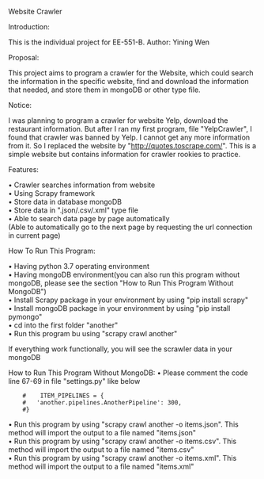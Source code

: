 Website Crawler


Introduction:

This is the individual project for EE-551-B.        Author: Yining Wen


Proposal:

This project aims to program a crawler for the Website, which could search the information in the specific website, find and download the information that needed, and store them in mongoDB or other type file.


Notice:

I was planning to program a crawler for website Yelp, download the restaurant information. But after I ran my first program, file "YelpCrawler", I found that crawler was banned by Yelp. I cannot get any more information from it. So I replaced the website by "http://quotes.toscrape.com/". This is a simple website but contains information for crawler rookies to practice.


Features:

•   Crawler searches information from website  
•   Using Scrapy framework  
•   Store data in database mongoDB  
•   Store data in ".json/.csv/.xml" type file  
•   Able to search data page by page automatically  
   (Able to automatically go to the next page by requesting the url connection in current page) 


How To Run This Program:

•   Having python 3.7 operating environment  
•   Having mongoDB environment(you can also run this program without mongoDB, please see the section "How to Run This   Program Without MongoDB")  
•   Install Scrapy package in your environment by using "pip install scrapy"  
•   Install mongoDB package in your environment by using "pip install pymongo"  
•   cd into the first folder "another"  
•   Run this program bu using "scrapy crawl another"   
  
  If everything work functionally, you will see the scrawler data in your mongoDB
    
    
How to Run This Program Without MongoDB:
•   Please comment the code line 67-69 in file "settings.py" like below

        #    ITEM_PIPELINES = {
        #   'another.pipelines.AnotherPipeline': 300,
        #}  
•   Run this program by using "scrapy crawl another -o items.json". This method will import the output to a file named            "items.json"  
•   Run this program by using "scrapy crawl another -o items.csv". This method will import the output to a file named            "items.csv"  
•    Run this program by using "scrapy crawl another -o items.xml". This method will import the output to a file named            "items.xml"

